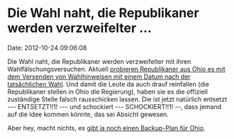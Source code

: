 Die Wahl naht, die Republikaner werden verzweifelter \...
=========================================================

Date: 2012-10-24 09:06:08

Die Wahl naht, die Republikaner werden verzweifelter mit ihren
Wahlfälschungsversuchen. Aktuell [probieren Republikaner aus Ohio es mit
dem Versenden von Wahlhinweisen mit einem Datum nach der tatsächlichen
Wahl](http://www.rawstory.com/rs/2012/10/23/ohio-democrats-protest-misleading-mailer-with-wrong-election-date/).
Und damit die Leute da auch drauf reinfallen (die Republikaner stellen
in Ohio die Regierung), haben sie es die offiziell zuständige Stelle
falsch rausschicken lassen. Die ist jetzt natürlich entsetzt ---
ENTSETZT!!1! --- und schockiert --- SCHOCKIERT!!1! \--, dass jemand auf
die Idee kommen könnte, das sei Absicht gewesen.

Aber hey, macht nichts, es [gibt ja noch einen Backup-Plan für
Ohio](http://www.salon.com/2012/10/23/romney_linked_voting_machine_company_to_count_votes_in_ohio/).

